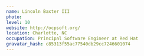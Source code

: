 ```yaml
---
name: Lincoln Baxter III
photo:
level: 10
website: http://ocpsoft.org/
location: Charlotte, NC
occupation: Principal Software Engineer at Red Hat
gravatar_hash: c85313f55ac77540db29cc7246601074
---
```

